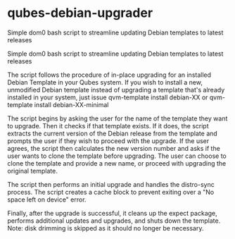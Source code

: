 # qubes-debian-upgrader
Simple dom0 bash script to streamline updating Debian templates to latest releases

Simple dom0 bash script to streamline updating Debian templates to latest releases

The script follows the procedure of in-place upgrading for an installed Debian Template in your Qubes system. If you wish to install a new, unmodified Debian template instead of upgrading a template that's already installed in your system, just issue qvm-template install debian-XX or qvm-template install debian-XX-minimal

The script begins by asking the user for the name of the template they want to upgrade. Then it checks if that template exists. If it does, the script extracts the current version of the Debian release from the template and prompts the user if they wish to proceed with the upgrade. If the user agrees, the script then calculates the new version number and asks if the user wants to clone the template before upgrading. The user can choose to clone the template and provide a new name, or proceed with upgrading the original template.

The script then performs an initial upgrade and handles the distro-sync process. The script creates a cache block to prevent exiting over a "No space left on device" error.

Finally, after the upgrade is successful, it cleans up the expect package, performs additional updates and upgrades, and shuts down the template. Note: disk drimming is skipped as it should no longer be necessary.
